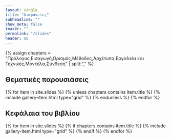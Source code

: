 ```yaml
---
layout: single
title: "Διαφάνειες"
subheadline: ""
show_meta: false
teaser: ""
permalink: "/slides"
header: no
---
```


{% assign chapters = "Πρόλογος,Εισαγωγή,Ορισμός,Μέθοδος,Αρχέτυπα,Εργαλεία και Τεχνικές,Μοντέλα,Σύνθεση" | split:"," %}

## Θεματικές παρουσιάσεις

<div class="grid__wrapper">
  {% for item in site.slides %}
    {% unless chapters contains item.title %}
      {% include gallery-item.html type="grid" %}
    {% endunless %}
  {% endfor %}
</div>

## Κεφάλαια του βιβλίου

<div class="grid__wrapper">
  {% for item in site.slides %}
    {% if chapters contains item.title %}
      {% include gallery-item.html type="grid" %}
    {% endif %}
  {% endfor %}
</div>

